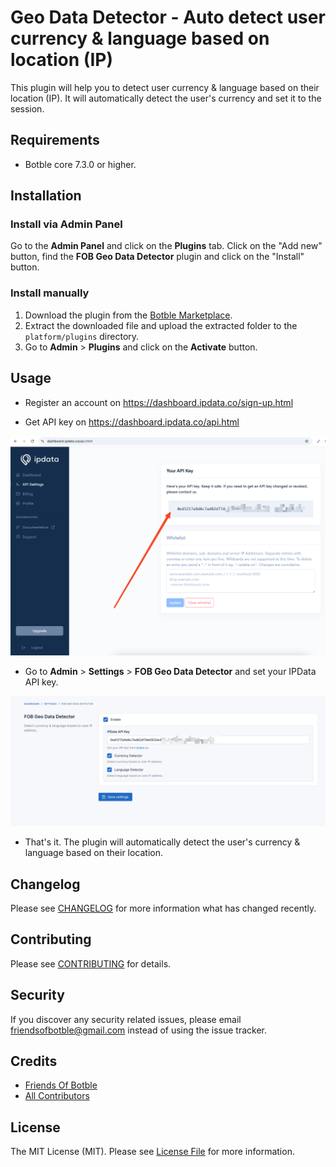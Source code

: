 # Geo Data Detector - Auto detect user currency & language based on location (IP)

This plugin will help you to detect user currency & language based on their location (IP). It will automatically detect the user's currency and set it to the session.

## Requirements

-   Botble core 7.3.0 or higher.

## Installation

### Install via Admin Panel

Go to the **Admin Panel** and click on the **Plugins** tab. Click on the "Add new" button, find the **FOB Geo Data Detector** plugin and click on the "Install" button.

### Install manually

1. Download the plugin from the [Botble Marketplace](https://marketplace.botble.com/products/friendsofbotble/fob-geo-data-detector).
2. Extract the downloaded file and upload the extracted folder to the `platform/plugins` directory.
3. Go to **Admin** > **Plugins** and click on the **Activate** button.

## Usage

- Register an account on https://dashboard.ipdata.co/sign-up.html

- Get API key on https://dashboard.ipdata.co/api.html

![Screenshot](./public/images/get-api-key.png)

- Go to **Admin** > **Settings** > **FOB Geo Data Detector** and set your IPData API key.

![Screenshot](./public/images/settings.png)

- That's it. The plugin will automatically detect the user's currency & language based on their location.

## Changelog

Please see [CHANGELOG](CHANGELOG.md) for more information what has changed recently.

## Contributing

Please see [CONTRIBUTING](CONTRIBUTING.md) for details.

## Security

If you discover any security related issues, please email friendsofbotble@gmail.com instead of using the issue tracker.

## Credits

-   [Friends Of Botble](https://github.com/FriendsOfBotble)
-   [All Contributors](../../contributors)

## License

The MIT License (MIT). Please see [License File](LICENSE) for more information.
